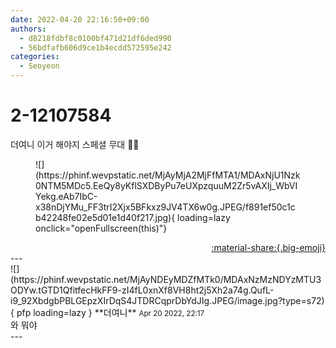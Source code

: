 ```yaml
---
date: 2022-04-20 22:16:50+09:00
authors:
  - d8218fdbf8c0100bf471d21df6ded990
  - 56bdfafb606d9ce1b4ecdd572595e242
categories:
  - Seoyeon
---
```


# 2-12107584

<div class="post-container" markdown="1">
<div class="content-container md-sidebar__scrollwrap" markdown="1">

더여니 이거 해야지 스페셜 무대 🤟🏻
<figure markdown="1">
![](https://phinf.wevpstatic.net/MjAyMjA2MjFfMTA1/MDAxNjU1Nzk0NTM5MDc5.EeQy8yKflSXDByPu7eUXpzquuM2Zr5vAXIj_WbVIYekg.eAb7IbC-x38nDjYMu_FF3trI2Xjx5BFkxz9JV4TX6w0g.JPEG/f891ef50c1cb42248fe02e5d01e1d40f217.jpg){ loading=lazy onclick="openFullscreen(this)"}
</figure>


</div>
</div>

<div style="text-align: right;" markdown="1">
<a href="https://weverse.io/fromis9/fanpost/2-12107584" style="text-align: right;">:material-share:{.big-emoji}</a>
</div>
---

<div class="comments-container md-sidebar__scrollwrap" markdown="1">
<div class="comment" markdown="1">
<div class='id-container' markdown="1">
![](https://phinf.wevpstatic.net/MjAyNDEyMDZfMTk0/MDAxNzMzNDYzMTU3ODYw.tGTD1QfitfecHkFF9-zI4fL0xnXf8VH8ht2j5Xh2a74g.QufL-i9_92XbdgbPBLGEpzXIrDqS4JTDRCqprDbYdJIg.JPEG/image.jpg?type=s72){ pfp loading=lazy }
**<span class="artist">더여니</span>** <small>Apr 20 2022, 22:17</small><br>
</div>
<div class='comment-body' markdown="1">
와 뭐야
</div>
</div>
</div>
---
